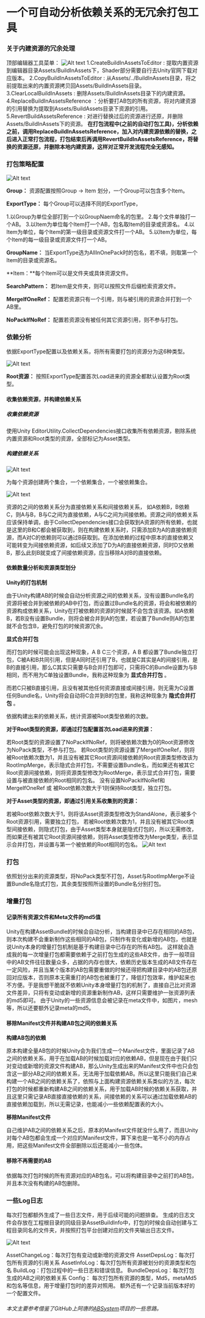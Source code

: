 # 一个可自动分析依赖关系的无冗余打包工具
### 关于内建资源的冗余处理
顶部编辑器工具菜单：
![Alt text](./1678616236881.png)
1.CreateBuildInAssetsToEditor :  提取内置资源到编辑器目录Assets/BuildInAssets下，Shader部分需要自行去Unity官网下载对应版本。
2.CopyBuildInAssetsToEditor : 从Assets/../BuildInAssets目录，将之前提取出来的内置资源拷贝回Assets/BuildInAssets目录。
3.ClearLocalBuildInAssets : 删除Assets/BuildInAssets目录下的内建资源。
4.ReplaceBuildInAssetsReference ：分析要打AB包的所有资源，将对内建资源的引用替换为提取到Assets/BuildAssets目录下资源的引用。
5.RevertBuildAssetsReference : 对进行替换过后的资源进行还原，并删除Assets/BuildInAssets下的资源。
**在打包流程中(之前的自动打包工具)，分析依赖之前，调用ReplaceBuildInAssetsReference，加入对内建资源依赖的替换，之后进入正常打包流程，打包结束后再调用RevertBuildInAssetsReference，将替换的资源还原，并删除本地内建资源，这样对正常开发流程完全无感知。**

### 打包策略配置

![Alt text](./1662189234853.png)

**Group：** 资源配置按照Group -> Item 划分，一个Group可以包含多个Item。

**ExportType：** 每个Group可以选择不同的ExportType，

1.以Group为单位全部打到一个以GroupNaem命名的包里。
2.每个文件单独打一个AB。
3.以Item为单位每个Item打一个AB，包名取Item的目录或资源名。
4.以Item为单位，每个Item的第一级目录或资源文件打一个AB。
5.以Item为单位，每个Item的每一级目录或资源文件打一个AB。

**GroupName：** 当ExportType选为AllInOnePack时的包名，若不填，则取第一个Item的目录或资源名。

**Item：**每个Item可以是文件夹或具体资源文件。

**SearchPattern：** 若Item是文件夹，则可以按照文件后缀检索资源文件。

**MergeIfOneRef：** 配置若资源只有一个引用，则与被引用的资源合并打到一个AB里。

**NoPackIfNoRef：** 配置若资源没有被任何其它资源引用，则不参与打包。

### 依赖分析
依据ExportType配置以及依赖关系，将所有需要打包的资源分为这6种类型。

![Alt text](./1662191077989.png)

**Root资源：** 按照ExportType配置首次Load进来的资源全都默认设置为Root类型。
#### 收集依赖资源，并构建依赖关系
##### 收集依赖资源
使用Unity  EditorUtility.CollectDependencies接口收集所有依赖资源，剔除系统内置资源和Root类型的资源，全部标记为Asset类型。
##### 构建依赖关系

![Alt text](./1662193575339.png)

为每个资源创建两个集合，一个依赖集合，一个被依赖集合。

![Alt text](./1662193174880.png)

资源的之间的依赖关系分为直接依赖关系和间接依赖关系，
如A依赖B，B依赖C，则A与B，B与C之间为直接依赖，A与C之间为间接依赖。资源之间的依赖关系应该保持单调，由于CollectDependencies接口会获取到A资源的所有依赖，也就是这里的B和C都会被获取到，则在构建依赖关系时，只需添加B为A的直接依赖资源，而A对C的依赖则可以通过B获取到。在添加依赖的过程中原本的直接依赖又可能转变为间接依赖资源，如后续又添加了D为A的直接依赖资源，同时D又依赖B，那么此刻B就变成了间接依赖资源，应当移除A对B的直接依赖。

#### 依赖数量分析和资源类型划分
**Unity的打包机制**

由于Unity构建AB的时候会自动分析资源之间的依赖关系，没有设置Bundle名的资源将被合并到被依赖的AB中打包，而设置过Bundle名的资源，将会和被依赖的资源构成依赖关系，Unity在打被依赖的资源的时候就不会包含该资源。如A依赖B，若B没有设置Bundle，则将会被合并到A的包里，若设置了Bundle则A的包里就不会包含B，避免打包的时候资源冗余。

**显式合并打包**

而打包的时候可能会出现这种现象，A B C三个资源，A B 都设置了Bundle独立打包，C被A和B共同引用，但是A同时还引用了B，也就是C其实是A的间接引用，是B的直接引用，那么C其实只需要与B合并打包即可，只需将C的Bundle设置为与B相同，而不用为C单独设置Bundle，我称这种现象为 **显式合并打包** 。

而若C只被B直接引用，且没有被其他任何资源直接或间接引用，则无需为C设置任何Bundle名，Unity将会自动将C合并到B的包里，我称这种现象为 **隐式合并打包** 。

依据构建出来的依赖关系，统计资源被Root类型依赖的次数。

**对于Root类型的资源，即通过打包配置首次Load进来的资源：**

若Root类型的资源设置了NoPackIfNoRef，则将被依赖次数为0的Root资源修改为NoPack类型，不参与打包。
若Root类型的资源设置了MergeIfOneRef，则将被Root依赖次数为1，并且没有被其它Root资源间接依赖的Root资源类型修改该为RootImpMerge，表示隐式合并打包，不需要设置Bundle名，而如果还有被其它Root资源间接依赖，则将资源类型修改为RootMerge，表示显式合并打包，需要设置与被直接依赖的Root相同的包名。
没有设置NoPackIfNoRef和MergeIfOneRef 或 被Root依赖次数大于1则保持Root类型，独立打包。

**对于Asset类型的资源，即通过引用关系收集到的资源：**

若被Root依赖次数大于1，则将该Asset资源类型修改为StandAlone，表示被多个Root资源引用，需要独立打包，
若被Root依赖次数为1，并且没有被其它Root类型间接依赖，则隐式打包，由于Asset类型本身就是隐式打包的，所以无需修改，而如果还有被其它Root资源间接依赖，则将Asset类型修改为Merge类型，表示显示合并打包，并设置与第一个被依赖的Root相同的包名。
![Alt text](./1662197836885.png)

### 打包
依照划分出来的资源类型，将NoPack类型不打包，Asset与RootImpMerge不设置Bundle名隐式打包，其余类型按照所设置的Bundle名分别打包。

### 增量打包
#### 记录所有资源文件和Meta文件的md5值
Unity在构建AssetBundle的时候会自动分析，当构建目录中已存在相同的AB包，则本次构建不会重新制作这些相同的AB包，只制作有变化或新增的AB包，也就是说Unity本身的增量打包机制是基于构建目录中已存在的所有AB包。
这样就会造成我的每一次增量打包都需要依赖于之前打包生成的这些AB文件，由于一般项目中的AB文件往往数量众多，占据的内存也很大，依赖历史版本生成的AB文件存在一定风险，并且当某个版本的AB包需要重做的时候还得把构建目录中的AB包还原回对应版本，否则原本无需重打的AB包也被重打了，降低打包效率，维护起来也不方便。于是我想干脆就不依赖Unity本身增量打包的机制了，直接自己比对资源文件差异，只将有变动或新增的资源重新制作AB，这样只需要维护一张资源列表的md5即可。
由于Unity的一些资源信息会被记录在meta文件中，如图片，mesh等，所以还要额外记录meta的md5。

#### 移除Manifest文件并构建AB包之间的依赖关系
**构建AB包的依赖**

原本构建全量AB包的时候Unity会为我们生成一个Manifest文件，里面记录了AB之间的依赖关系，用于在加载AB的时候加载对应的依赖AB，但是现在由于我们只对变动或新增的资源文件构建AB，那么Unity生成出来的Manifest文件中也只会包含这一部分AB之间的依赖关系，无法用于加载依赖AB。所以这里只能我们自己来构建一个AB之间的依赖关系了，依照与上面构建资源依赖关系类似的方法，每次打包的时候都重新构建AB之间的依赖关系，用于加载AB时候的依赖关系获取，并且这里只需记录AB直接直接依赖的关系，间接依赖的关系可以通过加载依赖AB的直接依赖加载到，所以无需记录，也能减小一些依赖配置表的大小。

**移除Manifest文件**

自己维护AB之间的依赖关系之后，原本的Manifest文件就没什么用了，而且Unity对每个AB包都会生成一个对应的Manifest文件，算下来也是一笔不小的内存占用，把这些Manifest文件全部删除以后还能减小一些包体。

#### 移除不再需要的AB
依据每次打包时候的所有资源对应的AB包名，可以将构建目录中之前打的AB包，并且本次没有构建的AB包删除。

### 一些Log日志
每次打包都额外生成了一些日志文件，用于后续可能的问题排查。
生成的日志文件会存放在工程根目录的同级目录AssetBuildInfo中，打包的时候会自动创建与工程目录同名的文件夹，并按照打包平台创建对应的文件夹输出日志文件。

![Alt text](./1662199908388.png)

AssetChangeLog：每次打包有变动或新增的资源文件
AssetDepsLog：每次打包所有资源的引用关系
AssetInfoLog：每次打包所有资源被划分的资源类型和包名
BuildLog：打包过程中的一些日志和错误信息。
BundleDepsLog：每次打包生成的AB之间的依赖关系
Config：
每次打包所有资源的类型，Md5，metaMd5和包名等信息，用于增量打包时的差异对照用。
额外还有一个记录当前版本好的一个配置文件。

###### 本文主要参考借鉴了GitHub上阿唐的[ABSystem](https://github.com/tangzx/ABSystem)项目的一些思路。